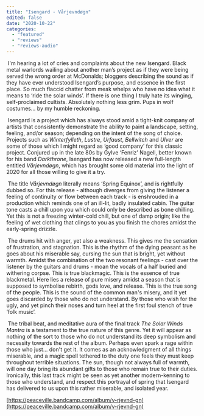 ```yaml
---
title: "Isengard - Vårjevndøgn"
edited: false
date: "2020-10-22"
categories:
  - "featured"
  - "reviews"
  - "reviews-audio"
---
```


 I'm hearing a lot of cries and complaints about the new Isengard. Black metal warlords wailing about another man’s project as if they were being served the wrong order at McDonalds; bloggers describing the sound as if they have ever understood Isengard’s purpose, and essence in the first place. So much flaccid chatter from meak whelps who have no idea what it means to ‘ride the solar winds’. If there is one thing I truly hate its winging, self-proclaimed cultists. Absolutely nothing less grim. Pups in wolf costumes... by my humble reckoning. 

 Isengard is a project which has always stood amid a tight-knit company of artists that consistently demonstrate the ability to paint a landscape, setting, feeling, and/or season; depending on the intent of the song of choice. Projects such as _Winterfylleth_, _Lustre_, _Urfaust_, _Bellwitch_ and _Ulver_ are some of those which I might regard as ‘good company’ for this classic project. Conjured up in the late 80s by Gylve ‘Fenriz’ Nagell, better known for his band _Darkthrone_, Isengard has now released a new full-length entitled _Vårjevndøgn_, which has brought some old material into the light of 2020 for all those willing to give it a try. 

 The title _Vårjevndøgn_ literally means ‘Spring Equinox’, and is rightfully dubbed so. For this release - although diverges from giving the listener a feeling of continuity or flow between each track - is enshrouded in a production which reminds one of an ill-lit, badly insulated cabin. The guitar tone casts a chill upon you which could only be described as bone chilling. Yet this is not a freezing winter-cold chill, but one of damp origin; like the feeling of wet clothing that clings to you as you finish the chores amidst the early-spring drizzle. 

 The drums hit with anger, yet also a weakness. This gives me the sensation of frustration, and stagnation. This is the rhythm of the dying peasant as he goes about his miserable say, cursing the sun that is bright, yet without warmth. Amidst the combination of the two resonant feelings - cast over the listener by the guitars and drums - moan the vocals of a half buried and withering corpse. This is true blackmagic. This is the essence of true blackmetal. Here lies a release of pure misery amidst a season that is supposed to symbolise rebirth, gods love, and release. This is the true song of the people. This is the sound of the common man's misery, and it yet goes discarded by those who do not understand. By those who wish for the ugly, and yet pinch their noses and turn heel at the first foul stench of true ‘folk music’.

 The tribal beat, and meditative aura of the final track _The Solar Winds Mantra_ is a testament to the true nature of this genre. Yet it will appear as nothing of the sort to those who do not understand its deep symbolism and necessity towards the rest of the album. Perhaps even spark a rage within those who just... don't get it. It comes as an acknowledgment of all things miserable, and a magic spell tethered to the duty one feels they must keep throughout terrible situations. The sun, though not always full of warmth, will one day bring its abundant gifts to those who remain true to their duties. Ironically, this last track might be seen as yet another modern-kenning to those who understand, and respect this portrayal of spring that Isengard has delivered to us upon this rather miserable, and isolated year. 

[https://peaceville.bandcamp.com/album/v-rjevnd-gn](https://peaceville.bandcamp.com/album/v-rjevnd-gn)

